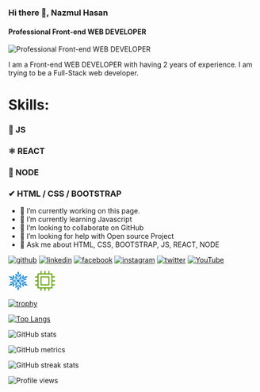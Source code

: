 ### Hi there 👋, Nazmul Hasan
#### Professional Front-end WEB DEVELOPER
![Professional Front-end WEB DEVELOPER](https://github.com/abhisheknaiidu/abhisheknaiidu/raw/master/code.gif?raw=true)

I am a Front-end  WEB DEVELOPER with having 2 years of experience. I am trying to be a Full-Stack web developer.

# Skills:
### 📱  JS
### ⚛  REACT
### 👀 NODE
### ✔  HTML / CSS / BOOTSTRAP

- 🔭 I’m currently working on this page. 
- 🌱 I’m currently learning Javascript 
- 👯 I’m looking to collaborate on GitHub 
- 🤔 I’m looking for help with Open source Project 
- 💬 Ask me about HTML, CSS, BOOTSTRAP, JS, REACT, NODE 


[<img src='https://cdn.jsdelivr.net/npm/simple-icons@3.0.1/icons/github.svg' alt='github' height='40'>](https://github.com/nazmul162001)  [<img src='https://cdn.jsdelivr.net/npm/simple-icons@3.0.1/icons/linkedin.svg' alt='linkedin' height='40'>](https://www.linkedin.com/in/https://www.linkedin.com/in/webdev-nazmul-h//)  [<img src='https://cdn.jsdelivr.net/npm/simple-icons@3.0.1/icons/facebook.svg' alt='facebook' height='40'>](https://www.facebook.com/https://www.facebook.com/Nazmul1140)  [<img src='https://cdn.jsdelivr.net/npm/simple-icons@3.0.1/icons/instagram.svg' alt='instagram' height='40'>](https://www.instagram.com/https://www.instagram.com/next_level_coding//)  [<img src='https://cdn.jsdelivr.net/npm/simple-icons@3.0.1/icons/twitter.svg' alt='twitter' height='40'>](https://twitter.com/https://twitter.com/Nazmul162001)  [<img src='https://cdn.jsdelivr.net/npm/simple-icons@3.0.1/icons/youtube.svg' alt='YouTube' height='40'>](https://www.youtube.com/channel/https://www.youtube.com/channel/UCGbrSNkZ-yF0mRYRveLGcxQ)  

<a href='https://archiveprogram.github.com/'><img src='https://raw.githubusercontent.com/acervenky/animated-github-badges/master/assets/acbadge.gif' width='40' height='40'></a> <a href='https://docs.github.com/en/developers'><img src='https://raw.githubusercontent.com/acervenky/animated-github-badges/master/assets/devbadge.gif' width='40' height='40'></a> 

[![trophy](https://github-profile-trophy.vercel.app/?username=nazmul162001)](https://github.com/ryo-ma/github-profile-trophy)

[![Top Langs](https://github-readme-stats.vercel.app/api/top-langs/?username=nazmul162001)](https://github.com/anuraghazra/github-readme-stats)

![GitHub stats](https://github-readme-stats.vercel.app/api?username=nazmul162001&show_icons=true)  

![GitHub metrics](https://metrics.lecoq.io/nazmul162001)  

![GitHub streak stats](https://github-readme-streak-stats.herokuapp.com/?user=nazmul162001)  

![Profile views](https://gpvc.arturio.dev/nazmul162001)  

